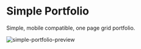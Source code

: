 # Simple Portfolio
Simple, mobile compatible, one page grid portfolio.

![simple-portfolio-preview](https://github.com/obdegirmenci/simple-portfolio/assets/22788481/848de9bc-af13-4a3d-ac25-ed720cf79fd0)
